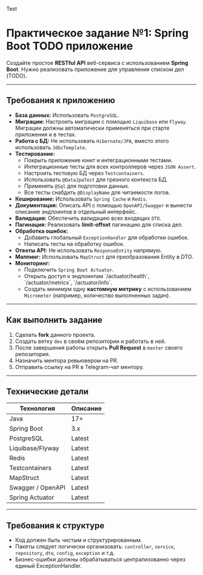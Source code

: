 Test
<h1>Практическое задание №1: Spring Boot TODO приложение</h1>

<p>Создайте простое <strong>RESTful API</strong> веб-сервиса с использованием <strong>Spring Boot</strong>. Нужно реализовать приложение для управления списком дел (TODO).</p>

<hr>

<h2>Требования к приложению</h2>

<ul>
  <li><strong>База данных:</strong> Использовать <code>PostgreSQL</code>.</li>
  <li><strong>Миграции:</strong> Настроить миграции с помощью <code>Liquibase</code> или <code>Flyway</code>. Миграции должны автоматически применяться при старте приложения и в тестах.</li>
  <li><strong>Работа с БД:</strong> Не использовать <code>Hibernate/JPA</code>, вместо этого использовать <code>JdbcTemplate</code>.</li>
  <li><strong>Тестирование:</strong>
    <ul>
      <li>Покрыть приложение юнит и интеграционными тестами.</li>
      <li>Интеграционные тесты для всех контроллеров через <code>JSON Assert</code>.</li>
      <li>Настроить тестовую БД через <code>Testcontainers</code>.</li>
      <li>Использовать <code>@DataJpaTest</code> для грязного контекста БД.</li>
      <li>Применять <code>@Sql</code> для подготовки данных.</li>
      <li>Все тесты снабдить <code>@DisplayName</code> для читаемости логов.</li>
    </ul>
  </li>
  <li><strong>Кеширование:</strong> Использовать <code>Spring Cache</code> и <code>Redis</code>.</li>
  <li><strong>Документация:</strong> Описать API с помощью <code>OpenAPI/Swagger</code> и вынести описание эндпоинтов в отдельный интерфейс.</li>
  <li><strong>Валидация:</strong> Обеспечить валидацию всех входящих <code>DTO</code>.</li>
  <li><strong>Пагинация:</strong> Реализовать <strong>limit-offset</strong> пагинацию для списка дел.</li>
  <li><strong>Обработка ошибок:</strong> 
    <ul>
      <li>Добавить глобальный <code>ExceptionHandler</code> для обработки ошибок.</li>
      <li>Написать тесты на обработку ошибок.</li>
    </ul>
  </li>
  <li><strong>Ответы API:</strong> Не использовать <code>ResponseEntity</code> напрямую.</li>
  <li><strong>Маппинг:</strong> Использовать <code>MapStruct</code> для преобразования Entity в DTO.</li>
  <li><strong>Мониторинг:</strong> 
    <ul>
      <li>Подключить <code>Spring Boot Actuator</code>.</li>
      <li>Открыть доступ к эндпоинтам `/actuator/health`, `/actuator/metrics`, `/actuator/info`.</li>
      <li>Создать минимум одну <strong>кастомную метрику</strong> с использованием <code>Micrometer</code> (например, количество выполненных задач).</li>
    </ul>
  </li>
</ul>

<hr>

<h2>Как выполнить задание</h2>

<ol>
  <li>Сделать <strong>fork</strong> данного проекта.</li>
  <li>Создать ветку <code>dev</code> в своём репозитории и работать в ней.</li>
  <li>После завершения работы открыть <strong>Pull Request</strong> в <code>master</code> своего репозитория.</li>
  <li>Назначить ментора ревьювером на PR.</li>
  <li>Отправить ссылку на PR в Telegram-чат ментору.</li>
</ol>

<hr>

<h2>Технические детали</h2>

<table>
  <thead>
    <tr>
      <th>Технология</th>
      <th>Описание</th>
    </tr>
  </thead>
  <tbody>
    <tr>
      <td>Java</td>
      <td>17+</td>
    </tr>
    <tr>
      <td>Spring Boot</td>
      <td>3.x</td>
    </tr>
    <tr>
      <td>PostgreSQL</td>
      <td>Latest</td>
    </tr>
    <tr>
      <td>Liquibase/Flyway</td>
      <td>Latest</td>
    </tr>
    <tr>
      <td>Redis</td>
      <td>Latest</td>
    </tr>
    <tr>
      <td>Testcontainers</td>
      <td>Latest</td>
    </tr>
    <tr>
      <td>MapStruct</td>
      <td>Latest</td>
    </tr>
    <tr>
      <td>Swagger / OpenAPI</td>
      <td>Latest</td>
    </tr>
    <tr>
      <td>Spring Actuator</td>
      <td>Latest</td>
    </tr>
  </tbody>
</table>

<hr>

<h2>Требования к структуре</h2>

<ul>
  <li>Код должен быть чистым и структурированным.</li>
  <li>Пакеты следует логически организовать: <code>controller</code>, <code>service</code>, <code>repository</code>, <code>dto</code>, <code>config</code>, <code>exception</code> и т.д.</li>
  <li>Бизнес-ошибки должны обрабатываться централизованно через единый ExceptionHandler.</li>
</ul>
